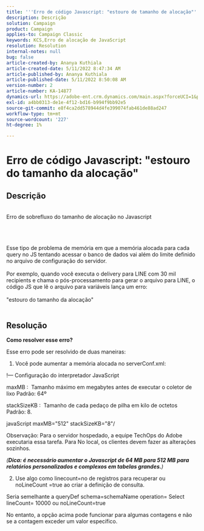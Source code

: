 ```yaml
---
title: '''Erro de código Javascript: "estouro de tamanho de alocação"'
description: Descrição
solution: Campaign
product: Campaign
applies-to: Campaign Classic
keywords: KCS,Erro de alocação de JavaScript
resolution: Resolution
internal-notes: null
bug: false
article-created-by: Ananya Kuthiala
article-created-date: 5/11/2022 8:47:34 AM
article-published-by: Ananya Kuthiala
article-published-date: 5/11/2022 8:50:08 AM
version-number: 2
article-number: KA-14877
dynamics-url: https://adobe-ent.crm.dynamics.com/main.aspx?forceUCI=1&pagetype=entityrecord&etn=knowledgearticle&id=e9cf37fa-06d1-ec11-a7b5-0022480a8e40
exl-id: a4bb0313-de1e-4f12-bd16-b994f9bb92e5
source-git-commit: e8f4ca2dd578944d4fe399074fab461de88ad247
workflow-type: tm+mt
source-wordcount: '227'
ht-degree: 1%

---
```


# Erro de código Javascript: &quot;estouro do tamanho da alocação&quot;

## Descrição

<br>Erro de sobrefluxo do tamanho de alocação no Javascript<br><br>

<br><br>Esse tipo de problema de memória em que a memória alocada para cada query no JS tentando acessar o banco de dados vai além do limite definido no arquivo de configuração do servidor.<br><br>Por exemplo, quando você executa o delivery para LINE com 30 mil recipients e chama o pós-processamento para gerar o arquivo para LINE, o código JS que lê o arquivo para variáveis lança um erro:<br><br>&quot;estouro do tamanho da alocação&quot;<br><br>









## Resolução

<b>Como resolver esse erro?</b>


Esse erro pode ser resolvido de duas maneiras:



1. Você pode aumentar a memória alocada no serverConf.xml:



!— Configuração do interpretador JavaScript

maxMB :  Tamanho máximo em megabytes antes de executar o coletor de lixo Padrão: 64º

stackSizeKB :  Tamanho de cada pedaço de pilha em kilo de octetos Padrão: 8.

javaScript maxMB=&quot;512&quot; stackSizeKB=&quot;8&quot;/



Observação: Para o servidor hospedado, a equipe TechOps do Adobe executaria essa tarefa. Para No local, os clientes devem fazer as alterações sozinhos.



*(<b>Dica: </b><b>é necessário aumentar o Javascript de 64 MB para 512 MB para relatórios personalizados e complexos em tabelas grandes.</b>)*



2. Use algo como linecount=no de registros para recuperar ou noLineCount =true ao criar a definição de consulta.



Seria semelhante a queryDef schema=schemaName operation= Select lineCount= 10000 ou noLineCount=true



No entanto, a opção acima pode funcionar para algumas contagens e não se a contagem exceder um valor específico.
